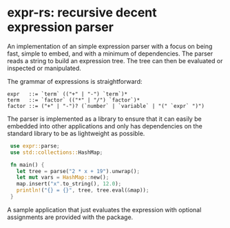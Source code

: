 # expr-rs: recursive decent expression parser

An implementation of an simple expression parser with a focus on being
fast, simple to embed, and with a minimum of dependencies. The parser
reads a string to build an expression tree. The tree can then be
evaluated or inspected or manipulated.

The grammar of expressions is straightforward:

    expr   ::= `term` (("+" | "-") `term`)*
    term   ::= `factor` (("*" | "/") `factor`)*
    factor ::= ("+" | "-")? (`number` | `variable` | "(" `expr` ")")

The parser is implemented as a library to ensure that it can easily be
embedded into other applications and only has dependencies on the
standard library to be as lightweight as possible.

```rust
 use expr::parse;
 use std::collections::HashMap;

 fn main() {
   let tree = parse("2 * x + 19").unwrap();
   let mut vars = HashMap::new();
   map.insert("x".to_string(), 12.0);
   println!("{} = {}", tree, tree.eval(&map));
 }
```

A sample application that just evaluates the expression with optional
assignments are provided with the package.




